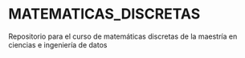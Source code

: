# MATEMATICAS_DISCRETAS
Repositorio para el curso de matemáticas discretas de la maestría en ciencias e ingeniería de datos
